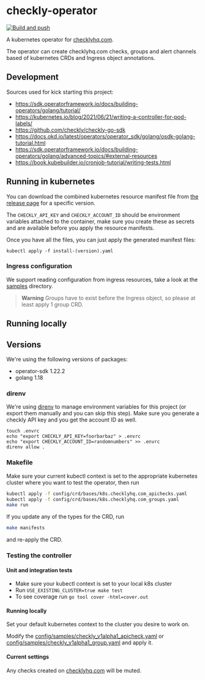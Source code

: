 # checkly-operator

[![Build and push](https://github.com/checkly/checkly-operator/actions/workflows/main-merge.yaml/badge.svg)](https://github.com/checkly/checkly-operator/actions/workflows/main-merge.yaml)

A kubernetes operator for [checklyhq.com](https://checklyhq.com).

The operator can create checklyhq.com checks, groups and alert channels based of kubernetes CRDs and Ingress object annotations.

## Development

Sources used for kick starting this project:
* https://sdk.operatorframework.io/docs/building-operators/golang/tutorial/
* https://kubernetes.io/blog/2021/06/21/writing-a-controller-for-pod-labels/
* https://github.com/checkly/checkly-go-sdk
* https://docs.okd.io/latest/operators/operator_sdk/golang/osdk-golang-tutorial.html
* https://sdk.operatorframework.io/docs/building-operators/golang/advanced-topics/#external-resources
* https://book.kubebuilder.io/cronjob-tutorial/writing-tests.html

## Running in kubernetes

You can download the combined kubernetes resource manifest file from [the release page](https://github.com/checkly/checkly-operator/releases) for a specific version.

The `CHECKLY_API_KEY` and `CHECKLY_ACCOUNT_ID` should be environment variables attached to the container, make sure you create these as secrets and are available before you apply the resource manifests.

Once you have all the files, you can just apply the generated manifest files:
```
kubectl apply -f install-(version).yaml
```

### Ingress configuration

We support reading configuration from ingress resources, take a look at the [samples](config/samples/) directory.

> **Warning**
> Groups have to exist before the Ingress object, so please at least apply 1 group CRD.

## Running locally

## Versions

We're using the following versions of packages:
* operator-sdk 1.22.2
* golang 1.18

### direnv

We're using [direnv](https://direnv.net/) to manage environment variables for this project (or export them manually and you can skip this step). Make sure you generate a checkly API key and you get the account ID as well.

```
touch .envrc
echo "export CHECKLY_API_KEY=foorbarbaz" > .envrc
echo "export CHECKLY_ACCOUNT_ID=randomnumbers" >> .envrc
direnv allow .
```

### Makefile

Make sure your current kubectl context is set to the appropriate kubernetes cluster where you want to test the operator, then run

```bash
kubectl apply -f config/crd/bases/k8s.checklyhq.com_apichecks.yaml
kubectl apply -f config/crd/bases/k8s.checklyhq.com_groups.yaml
make run
```

If you update any of the types for the CRD, run
```bash
make manifests
```
and re-apply the CRD.

### Testing the controller

#### Unit and integration tests
* Make sure your kubectl context is set to your local k8s cluster
* Run `USE_EXISTING_CLUSTER=true make test`
* To see coverage run `go tool cover -html=cover.out`

#### Running locally
Set your default kubernetes context to the cluster you desire to work on.

Modify the [config/samples/checkly_v1alpha1_apicheck.yaml](config/samples/checkly_v1alpha1_apicheck.yaml) or [config/samples/checkly_v1alpha1_group.yaml](config/samples/checkly_v1alpha1_group.yaml) and apply it.

#### Current settings

Any checks created on [checklyhq.com](https://checklyhq.com) will be muted.
